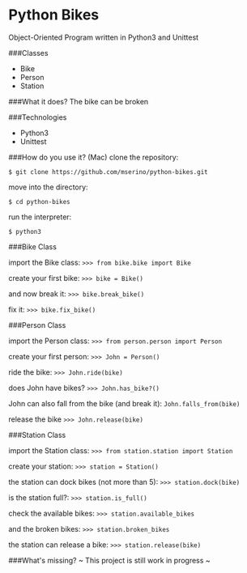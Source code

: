 Python Bikes
============
Object-Oriented Program written in Python3 and Unittest

###Classes
- Bike
- Person
- Station

###What it does?
The bike can be broken

###Technologies
- Python3
- Unittest

###How do you use it? (Mac)
clone the repository:

`$ git clone https://github.com/mserino/python-bikes.git`

move into the directory:

`$ cd python-bikes`

run the interpreter:

`$ python3`

###Bike Class

import the Bike class: `>>> from bike.bike import Bike`

create your first bike: `>>> bike = Bike()`

and now break it: `>>> bike.break_bike()`

fix it: `>>> bike.fix_bike()`

###Person Class

import the Person class: `>>> from person.person import Person`

create your first person: `>>> John = Person()`

ride the bike: `>>> John.ride(bike)`

does John have bikes? `>>> John.has_bike?()`

John can also fall from the bike (and break it): `John.falls_from(bike)`

release the bike `>>> John.release(bike)`

###Station Class

import the Station class: `>>> from station.station import Station`

create your station: `>>> station = Station()`

the station can dock bikes (not more than 5): `>>> station.dock(bike)`

is the station full?: `>>> station.is_full()`

check the available bikes: `>>> station.available_bikes`

and the broken bikes: `>>> station.broken_bikes`

the station can release a bike: `>>> station.release(bike)`

###What's missing?
~ This project is still work in progress ~
